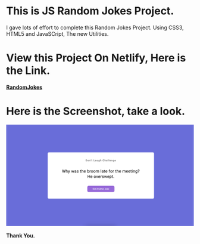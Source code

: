 # This is JS Random Jokes Project.

I gave lots of effort to complete this Random Jokes Project. Using CSS3, HTML5 and JavaSCript, The new Utilities.

# View this Project On Netlify, Here is the Link.

**[RandomJokes](https://funjokes.netlify.app/)**

# Here is the Screenshot, take a look.

![Project-6](./Image/Project.png)

**Thank You.**
